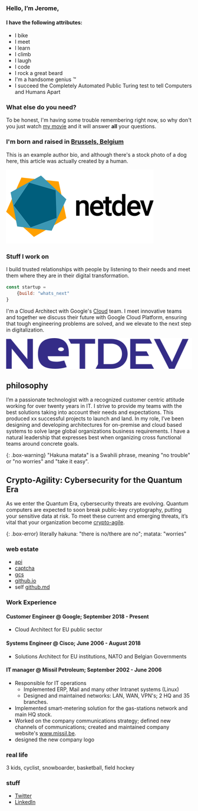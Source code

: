

### Hello, I’m Jerome,  

#### I have the following attributes:

- I bike
- I meet 
- I learn
- I climb
- I laugh 
- I code 
- I rock a great beard
- I'm a handsome genius &#8482;
- I succeed the Completely Automated Public Turing test to tell Computers and Humans Apart


### What else do you need?

To be honest, I'm having some trouble remembering right now, so why don't you just watch [my movie](https://en.wikipedia.org/wiki/The_Princess_Bride_%28film%29) and it will answer **all** your questions.


### I'm born and raised in [Brussels, Belgium](https://goo.gl/maps/Xhy4aBu1WYrbBHe97)

This is an example author bio, and although there's a stock photo of a dog here, this article was actually created by a human. 

![Yellow Duck](/assets/img/logo.jpg 'Logo')

### Stuff I work on

I build trusted relationships with people by listening to their needs and meet them where they are in their digital transformation.

```javascript
const startup = 
    {build: "whats_next"
}
```
I'm a Cloud Architect with Google's [Cloud](https://cloud.google.com) team. I meet innovative teams and together we discuss their future with Google Cloud Platform, ensuring that tough engineering problems are solved, and we elevate to the next step in digitalization.

![Yellow Duck](/assets/img/logo.png 'Logo')

## philosophy

I’m a passionate technologist with a recognized customer centric attitude working for over twenty years in IT.  I strive to provide my teams with the best solutions taking into account their needs and expectations. This produced xx successful projects to launch and land.  In my role, I’ve been  designing and developing architectures for on-premise and cloud based systems to solve large global organizations business requirements.  I have a natural leadership that expresses best when organizing cross functional teams around concrete goals.


{: .box-warning}
"Hakuna matata" is a Swahili phrase, meaning "no trouble" or "no worries" and "take it easy". 

## Crypto-Agility: Cybersecurity for the Quantum Era
As we enter the Quantum Era, cybersecurity threats are evolving. Quantum computers are expected to soon break public-key cryptography, putting your sensitive data at risk. To meet these current and emerging threats, it’s vital that your organization become [crypto-agile](https://cloud.google.com/blog/products/identity-security/how-google-is-preparing-for-a-post-quantum-world).

{: .box-error}
literally hakuna: "there is no/there are no"; matata: "worries"


### web estate
* [api](https://fb.netdev.be/)
* [captcha](https://web3.netdev.be/) 
* [gcs](https://netdev.be)
* [github.io](https://blog.netdev.be)
* self [github.md](https://v3.netdev.be)

### Work Experience

#### Customer Engineer @ Google; September  2018 - Present
* Cloud  Architect for EU public sector

#### Systems Engineer @ Cisco; June  2006 - August 2018
* Solutions Architect for EU institutions, NATO and Belgian Governments

#### IT manager @ Missil Petroleum; September 2002 - June 2006
* Responsible for IT operations
    * Implemented ERP, Mail and many other Intranet systems (Linux)
    * Designed and maintained networks: LAN, WAN, VPN's; 2 HQ and 35 branches. 
* Implemented smart-metering solution for the  gas-stations network and main HQ stock. 
* Worked on the company communications strategy; defined new channels of communications; created and maintained company website's www.missil.be. 
* designed the new company logo

### real life 
3 kids, cyclist, snowboarder, basketball, field hockey



### stuff

* [Twitter](https://twitter.com/jpaquay)
* [LinkedIn](https://linkedin.com/in/jeromepaquay) 


